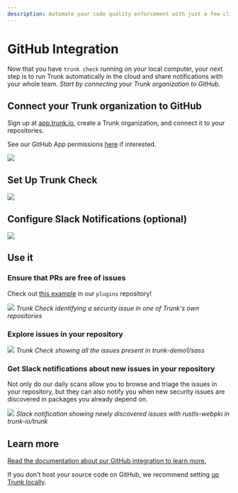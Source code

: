 ```yaml
---
description: Automate your code quality enforcement with just a few clicks.
---
```


# GitHub Integration

Now that you have `trunk check` running on your local computer, your next step is to run Trunk automatically in the cloud and share notifications with your whole team. _Start by connecting your Trunk organization to GitHub._

## Connect your Trunk organization to GitHub

Sign up at [app.trunk.io](https://app.trunk.io), create a Trunk organization, and connect it to your repositories.

See our GitHub App permissions [here](../../../administration/github-app-permissions.md) if interested.

![ ](https://d2vsad3r6ug0tf.cloudfront.net/cllobexas0hc0051asw4lmlyr/eIV7VryvgLhT9Qla3y.png)

## Set Up Trunk Check

![ ](https://d2vsad3r6ug0tf.cloudfront.net/cllobexas0hc0051asw4lmlyr/KTgGNj--kvEhDKtxts.png)

## Configure Slack Notifications (optional)

![ ](https://d2vsad3r6ug0tf.cloudfront.net/cllobexas0hc0051asw4lmlyr/B8syrVqgaXK0BUTF5y.png)

## Use it

### Ensure that PRs are free of issues

Check out [this example](https://github.com/trunk-io/plugins/pull/424/checks?check_run_id=15730277425) in our `plugins` repository!

![ ](https://682515401-files.gitbook.io/~/files/v0/b/gitbook-x-prod.appspot.com/o/spaces%2F61Ep9MrYBkJa0Yq3zS1s%2Fuploads%2FsAz3xEetNR7hwQmi9YDb%2Fimage.png?alt=media&token=a34f5b1c-d9c5-4551-a09f-38d48d64388c)
*Trunk Check identifying a security issue in one of Trunk's own repositories*

### Explore issues in your repository

![ ](https://682515401-files.gitbook.io/~/files/v0/b/gitbook-x-prod.appspot.com/o/spaces%2F61Ep9MrYBkJa0Yq3zS1s%2Fuploads%2FUFUcUsBoLuaeRBwu11lu%2FScreenshot%202023-08-23%20173119.png?alt=media&token=a847e816-b8a5-4f12-96e3-211f50226170)
*Trunk Check showing all the issues present in trunk-demo1/sass*

### Get Slack notifications about new issues in your repository

Not only do our daily scans allow you to browse and triage the issues in your repository, but they can also notify you when new security issues are discovered in packages you already depend on.

![ ](https://682515401-files.gitbook.io/~/files/v0/b/gitbook-x-prod.appspot.com/o/spaces%2F61Ep9MrYBkJa0Yq3zS1s%2Fuploads%2FbvI4fHl70HWiGaIguSzz%2FScreenshot%202023-08-23%20173252.png?alt=media&token=730e34ba-9bb8-4fd2-aeb8-d7f56d52af79)
*Slack notification showing newly discovered issues with rustls-webpki in trunk-io/trunk*

## Learn more

[Read the documentation about our GitHub integration to learn more.](how-it-works.md)

If you don't host your source code on GitHub, we recommend setting [up Trunk locally](../../usage.md#ci-setup).
